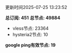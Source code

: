 更新时间2025-07-25 13:23:52

**总订阅: 451**
**总节点: 49884**
- vless节点: 23364
- hysteria2节点: 10

**google ping有效节点: 19**
